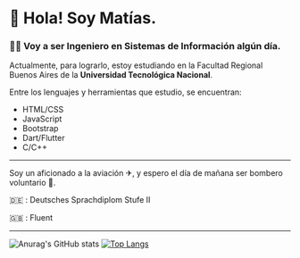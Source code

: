 
# :wave: Hola! Soy Matías.
### 👨‍🎓 Voy a ser Ingeniero en Sistemas de Información algún día.
Actualmente, para lograrlo, estoy estudiando en la Facultad Regional Buenos Aires de la **Universidad Tecnológica Nacional**.

Entre los lenguajes y herramientas que estudio, se encuentran:
- HTML/CSS
- JavaScript
- Bootstrap
- Dart/Flutter
- C/C++

---
Soy un aficionado a la aviación ✈, y espero el día de mañana ser bombero voluntario 🚒.

:de: : Deutsches Sprachdiplom Stufe II

:uk: : Fluent

---
![Anurag's GitHub stats](https://github-readme-stats.vercel.app/api?username=Matias-Rossi&show_icons=true&theme=dark&hide_rank=true&count_private=true)
[![Top Langs](https://github-readme-stats.vercel.app/api/top-langs/?username=Matias-Rossi&layout=compact&theme=dark)](https://github.com/anuraghazra/github-readme-stats)
